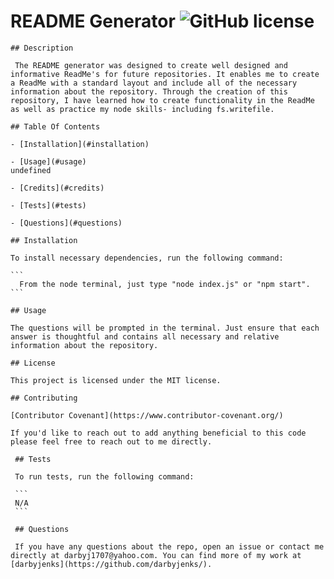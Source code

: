 # README Generator ![GitHub license](https://img.shields.io/badge/license-MIT-blue.svg)

    ## Description

     The README generator was designed to create well designed and informative ReadMe's for future repositories. It enables me to create a ReadMe with a standard layout and include all of the necessary information about the repository. Through the creation of this repository, I have learned how to create functionality in the ReadMe as well as practice my node skills- including fs.writefile.

    ## Table Of Contents

    - [Installation](#installation)

    - [Usage](#usage)
    undefined

    - [Credits](#credits)

    - [Tests](#tests)

    - [Questions](#questions)

    ## Installation

    To install necessary dependencies, run the following command:

    ```
      From the node terminal, just type "node index.js" or "npm start".
    ```
    
    ## Usage

    The questions will be prompted in the terminal. Just ensure that each answer is thoughtful and contains all necessary and relative information about the repository.

    ## License
    
    This project is licensed under the MIT license.

    ## Contributing
    
    [Contributor Covenant](https://www.contributor-covenant.org/)
    
    If you'd like to reach out to add anything beneficial to this code please feel free to reach out to me directly.

     ## Tests

     To run tests, run the following command:

     ```
     N/A
     ```

     ## Questions

     If you have any questions about the repo, open an issue or contact me directly at darbyj1707@yahoo.com. You can find more of my work at [darbyjenks](https://github.com/darbyjenks/).
  